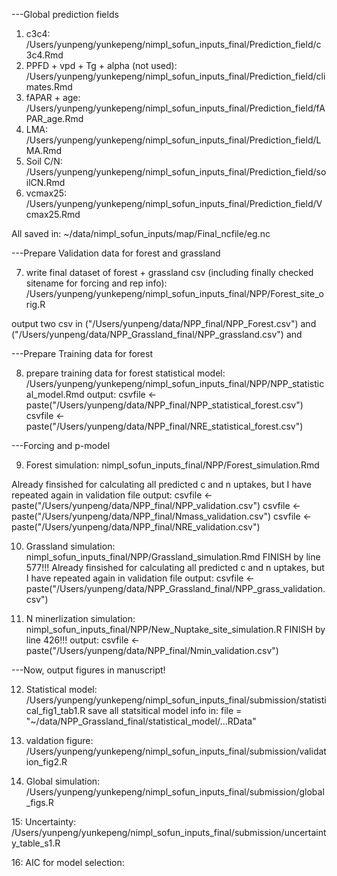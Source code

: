 ---Global prediction fields
1. c3c4: /Users/yunpeng/yunkepeng/nimpl_sofun_inputs_final/Prediction_field/c3c4.Rmd
2. PPFD + vpd + Tg + alpha (not used): /Users/yunpeng/yunkepeng/nimpl_sofun_inputs_final/Prediction_field/climates.Rmd
3. fAPAR + age: /Users/yunpeng/yunkepeng/nimpl_sofun_inputs_final/Prediction_field/fAPAR_age.Rmd
4. LMA: /Users/yunpeng/yunkepeng/nimpl_sofun_inputs_final/Prediction_field/LMA.Rmd
5. Soil C/N: /Users/yunpeng/yunkepeng/nimpl_sofun_inputs_final/Prediction_field/soilCN.Rmd
6. vcmax25: /Users/yunpeng/yunkepeng/nimpl_sofun_inputs_final/Prediction_field/Vcmax25.Rmd

All saved in: ~/data/nimpl_sofun_inputs/map/Final_ncfile/eg.nc

---Prepare Validation data for forest and grassland

7. write final dataset of forest + grassland csv (including finally checked sitename for forcing and rep info):
/Users/yunpeng/yunkepeng/nimpl_sofun_inputs_final/NPP/Forest_site_orig.R

output two csv in ("/Users/yunpeng/data/NPP_final/NPP_Forest.csv") and ("/Users/yunpeng/data/NPP_Grassland_final/NPP_grassland.csv") and 

---Prepare Training data for forest

8. prepare training data for forest statistical model: /Users/yunpeng/yunkepeng/nimpl_sofun_inputs_final/NPP/NPP_statistical_model.Rmd
output: 
csvfile <- paste("/Users/yunpeng/data/NPP_final/NPP_statistical_forest.csv")
csvfile <- paste("/Users/yunpeng/data/NPP_final/NRE_statistical_forest.csv")


---Forcing and p-model 

9. Forest simulation: nimpl_sofun_inputs_final/NPP/Forest_simulation.Rmd 

Already finsished for calculating all predicted c and n uptakes, but I have repeated again in validation file
output:
csvfile <- paste("/Users/yunpeng/data/NPP_final/NPP_validation.csv")
csvfile <- paste("/Users/yunpeng/data/NPP_final/Nmass_validation.csv")
csvfile <- paste("/Users/yunpeng/data/NPP_final/NRE_validation.csv")

10. Grassland simulation: nimpl_sofun_inputs_final/NPP/Grassland_simulation.Rmd 
FINISH by line 577!!!
Already finsished for calculating all predicted c and n uptakes, but I have repeated again in validation file
output:
csvfile <- paste("/Users/yunpeng/data/NPP_Grassland_final/NPP_grass_validation.csv")

11. N minerlization simulation: nimpl_sofun_inputs_final/NPP/New_Nuptake_site_simulation.R
FINISH by line 426!!!
output:
csvfile <- paste("/Users/yunpeng/data/NPP_final/Nmin_validation.csv")

---Now, output figures in manuscript!

12. Statistical model: /Users/yunpeng/yunkepeng/nimpl_sofun_inputs_final/submission/statistical_fig1_tab1.R
save all statsitical model info in: file = "~/data/NPP_Grassland_final/statistical_model/...RData"
	
13. valdation figure: /Users/yunpeng/yunkepeng/nimpl_sofun_inputs_final/submission/validation_fig2.R

14. Global simulation: /Users/yunpeng/yunkepeng/nimpl_sofun_inputs_final/submission/global_figs.R

15: Uncertainty: /Users/yunpeng/yunkepeng/nimpl_sofun_inputs_final/submission/uncertainty_table_s1.R

16: AIC for model selection: 
